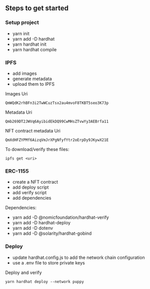 ## Steps to get started

### Setup project

- yarn init
- yarn add -D hardhat
- yarn hardhat init
- yarn hardhat compile

### IPFS

- add images
- generate metadata
- upload them to IPFS

Images Uri

```
QmWQdK2rhBFn3i2TwWCuzTsx2au4mvoF8TKBT5seo3K73p
```

Metadata Uri

```
Qmb269DT2JWVq6AyibidEkDQ99CwMHsZTvwYy3AEBrfa11
```

NFT contract metadata Uri

```
QmXdHFZYPMf6AizqVmJrXPgNfyfYtr2oErpDy9JKywX21E
```

To download/verify these files:

```
ipfs get <uri>
```

### ERC-1155

- create a NFT contract
- add deploy script
- add verify script
- add dependencies

Dependencies:

- yarn add -D @nomicfoundation/hardhat-verify
- yarn add -D hardhat-deploy
- yarn add -D dotenv
- yarn add -D @solarity/hardhat-gobind

### Deploy

- update hardhat.config.js to add the network chain configuration
- use a .env file to store private keys

Deploy and verify

```
yarn hardhat deploy --network puppy
```
